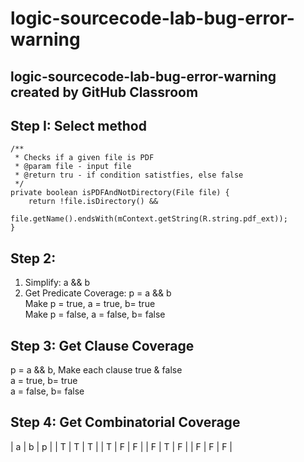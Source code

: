 # logic-sourcecode-lab-bug-error-warning
logic-sourcecode-lab-bug-error-warning created by GitHub Classroom
---------
## Step I: Select method
```
/**
 * Checks if a given file is PDF
 * @param file - input file
 * @return tru - if condition satistfies, else false
 */
private boolean isPDFAndNotDirectory(File file) {
    return !file.isDirectory() &&
            file.getName().endsWith(mContext.getString(R.string.pdf_ext));
}
```

## Step 2:
1. Simplify: a && b  
2. Get Predicate Coverage: p = a && b  
  Make p = true, a = true, b= true  
  Make p = false, a = false, b= false  

## Step 3: Get Clause Coverage
p = a && b, Make each clause true & false  
a = true, b= true  
a = false, b= false  

## Step 4: Get Combinatorial Coverage

| a | b | p |
| T | T | T |
| T | F | F |
| F | T | F |
| F | F | F |

